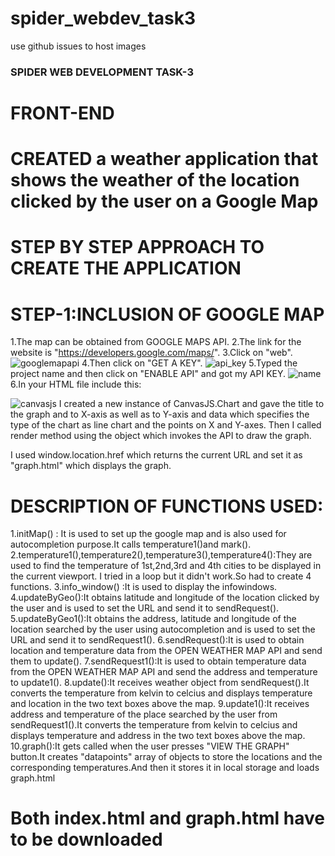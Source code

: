  # spider_webdev_task3

use github issues to host images

### SPIDER WEB DEVELOPMENT TASK-3
# FRONT-END
# CREATED a weather application that shows the weather of the location clicked by the user on a Google Map

# STEP BY STEP APPROACH TO CREATE THE APPLICATION

# STEP-1:INCLUSION OF GOOGLE MAP
1.The map can be obtained from GOOGLE MAPS API.
2.The link for the website is "https://developers.google.com/maps/".
3.Click on "web".
![googlemapapi](https://user-images.githubusercontent.com/28576445/27851665-6a9d5b42-6179-11e7-87e8-5d55b2add3ba.PNG)
4.Then click on "GET A KEY".
![api_key](https://user-images.githubusercontent.com/28576445/27851725-ba311f86-6179-11e7-8637-e5b3b773660d.PNG)
5.Typed the project name and then click on "ENABLE API" and got my API KEY.
![name](https://user-images.githubusercontent.com/28576445/27851810-145998ee-617a-11e7-9906-d72485998979.PNG)
6.In your HTML file include this:<script async defer src="https://maps.googleapis.com/maps/api/js?key=API KEY&callback=initMap"><script>
Instead of API KEY I gave my API KEY=6ae549aa7de464d892343ab1a948fa14.
7.Then I created a function "initMap" and wrote the following code
	options={zoom:4,center:{lat:20.5937,lng: 78.9629}};
	map=new google.maps.Map(document.getElementById("map"),options);

![initmap](https://user-images.githubusercontent.com/28576445/27851815-19bb2b86-617a-11e7-91f5-3289d719a38c.PNG)
  This creates a map object of google maps.
  The map is now available on the browser page at the location mentioned by div element having id as "map" and the map is having zoom     level of 4 and centered at India(The given lat and lng are latitude and longitude of India).
 


# STEP-2:INCLUSION OF INFOWINDOWS
  1.There are 4 infowindows which are visible when the index.html is run.
  2.I created an array of objects by the name of "cities" and stored the name of 4 cities and corresponding latitudes and longitudes.
  3.Then I created 4 different objects of google.maps.InfoWindow().If we create one object then we will see one infowindow which is of the last city because the content of the object will be overwritten.
  4.The different objects can be created by taking a variable s and assigning it the value "info"+i.toString() where i is the looping variable.It can be seen in the "info_window" function.
  ![info_window](https://user-images.githubusercontent.com/28576445/27851918-8de17e70-617a-11e7-9fb9-092a6d2ba253.PNG)


  5.Each infowidow object has content and position.
    I gave content as city name and temperature.The way I got the temperature is explained later in the README.
    Position implies the position of the info window which can be specified by the latitude and longitude.
    I did this in a loop and obtained city,lat,lng from cities array and temperature from temperauure array.
  6." &#8451" is for degree C symbol.

# STEP-3:INCLUSION OF SEARCH BOX WITH AUTOCOMPLETION
  1.I included google library "places" in the script<script async defer src="https://maps.googleapis.com/maps/api/js?key=API KEY&callback=initMap"><script>
  ![auto_complete](https://user-images.githubusercontent.com/28576445/27851929-96aa69f4-617a-11e7-996d-46116701a0ef.PNG)
  2.I stored the location typed by the user in the search box (having id as "search") in a variable "search".
  3.Then I created an object of google.maps.places.Autocomplete(search) by  the name autocomplete.
  4.Then I added an addListener event to the autocomplete object when autocomplete is completedand location is selected.


5.Then I create an object to get the place selected by using variable "place" using autocomplete.getPlace()
  and obtained the complete address and latitude and longitude of this place by using the properties of this object 

"place" using various syntaxes.
  
  
  # STEP-4:FINDING TEMPERATURE OF A GIVEN LOCATION
  1.Temperature can be obtained using OPEN WEATHER MAP API.
  2.I went to the link https://openweathermap.org/api and then clicked on API key and signed up and obtained the key.
  3.Then I used AJAX in the following ways.
  1.Web browsers have built in tool called "XMLHttpRequest".It establishes connection with the URL that we specify and helps us to send or receive data.I created a new instance of this tool by the name xmlhttp.
t    xmlhttp=new XMLHttpRequest();
    ![xmlhttp](https://user-images.githubusercontent.com/28576445/27851938-9f4ada44-617a-11e7-98a5-70c520002f45.PNG)
  2.I used a method of this tool"open" to get data from the url  url="http://api.openweathermap.org/data/2.5/weather?lat="+lat+"&lon="+lng+"&APPID="+api"
   where lat and lng are latitude and longitude of the place and api is my API KEY

"6ae549aa7de464d892343ab1a948fa14".It will tell the object to go this URL and get the JSON object.I sent this request using "send" method
    When this request receives response I declared an anonymous function and when this request receives a package bag (xmlhttp.readyState==4) and when it is succesful (xmlhttp.readyState==200).
   I parsed the data to JSON object and obtained the location and temperature.
   
   # STEP-5:DISPLAYING THE TEMPERATURE
   1.I used 2 textboxes.
I   2."update()" receives the data for temperature and location and sends those values to the 2 boxes.
   
   # STEP-6:CREATING THE MARKERS
   ![mark](https://user-images.githubusercontent.com/28576445/27852786-2098e610-617e-11e7-88e5-ec55d9280769.PNG)
   1.I added an addListener event such that when the user clicks on the map, a marker is set there.Latitude and longitude are obtained from LatLng object.
   
   # STEP-7:CREATING THE TEMPERATURE GRAPH
   I used 2 concepts here:
   1.LOCAL STORAGE  2.CANVASJS
   
   1.LOCAL STORAGE:It is used to store data in the web browser.
   It can be used by localStorage object.
   ![graph](https://user-images.githubusercontent.com/28576445/27870420-6dbdc9e6-61c0-11e7-9cee-737ddbfeb87e.PNG)
   Data can be stored by localStorage.setItem("give id to the data to be sent",data).
   I created an array of objects which stores the location of the place and temperature of that place and named the array as "datapoints".It stores the locations in "label"which will be on the X-Axis and temperatures in "y" which will be on the Y-Axis of the graph.
   Since local storage stores strings,array is converted to string using JSON.strigify() to convert the JSON objects to strings.
   Data can be obtained back from local storage using  localStorage.getItem('id given to the data sent').
   The string data is converted back to JSON object using JSON.parse() method.
   I am removing the data from local storage using localStorage.removeItem('id of the data sent').
   
   2.CANVASJS:It is an HTML and JAVSCRIPT based CHARTING LIBRARY.We have to include the canvas js library in the script.
   <script src="https://canvasjs.com/assets/script/canvasjs.min.js"></script>
   ![canvasjs](https://user-images.githubusercontent.com/28576445/27870605-e76499be-61c0-11e7-8f43-dfeb3601e1e4.PNG)
   I created a new instance of CanvasJS.Chart and gave the title to the graph and to X-axis as well as to Y-axis and data which specifies the type of the chart as line chart and the points on X and Y-axes.
   Then I called render method using the object which invokes the API to draw the graph.
   
   I used window.location.href which returns the current URL and set it as "graph.html" which displays the graph.
   
   # DESCRIPTION OF FUNCTIONS USED:
   1.initMap() : It is used to set up the google map and is also used for autocompletion purpose.It calls temperature1()and mark().
   2.temperature1(),temperature2(),temperature3(),temperature4():They are used to find the temperature of 1st,2nd,3rd and 4th cities to be displayed in the current viewport.
    I tried in a loop but it didn't work.So had to create 4 functions.
   3.info_window() :It is used to display the infowindows.
   4.updateByGeo():It obtains latitude and longitude of the location clicked by the user and is used to set the URL and send it to sendRequest().
   5.updateByGeo1():It obtains  the address, latitude and longitude of the location searched by the user using autocompletion and is used to set the URL and send it to sendRequest1().
   6.sendRequest():It is used to obtain location and temperature data from the OPEN WEATHER MAP API and send them to update().
   7.sendRequest1():It is used to obtain temperature data from the OPEN WEATHER MAP API and send the address and temperature to 
   update1().
   8.update():It receives weather object from sendRequest().It converts the temperature from kelvin to celcius and displays temperature and location in the two text boxes above the map.
   9.update1():It receives address and temperature of the place searched by the user from sendRequest1().It converts the temperature from kelvin to celcius and displays temperature and address in the two text boxes above the map.
   10.graph():It gets called when the user presses "VIEW THE GRAPH" button.It creates "datapoints" array of objects to store the locations and the corresponding temperatures.And then it stores it in local storage and loads graph.html
   
   # Both index.html and graph.html have to be downloaded
   
   
   
   
   
  
 
  
  
   
